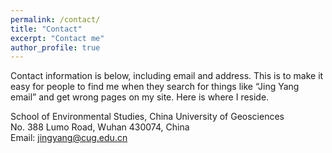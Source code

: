 ```yaml
---
permalink: /contact/
title: "Contact"
excerpt: "Contact me"
author_profile: true
---
```

Contact information is below, including email and address.  This is to make it easy for people to find me when they search for things like “Jing Yang email” and get wrong pages on my site.  Here is where I reside.

School of Environmental Studies, China University of Geosciences<br />No. 388 Lumo Road, Wuhan 430074, China<br />Email: jingyang@cug.edu.cn
